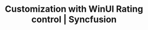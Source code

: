 ---
layout: post
title: Customization with WinUI Rating control | Syncfusion
description: Learn all about customization with the Syncfusion WinUI Rating control.
platform: WinUI
control: SfRating
documentation: ug
---